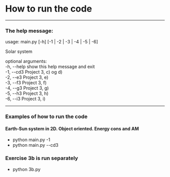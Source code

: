 # How to run the code
---------------------

### **The help message:**

usage: main.py [-h] [-1 | -2 | -3 | -4 | -5 | -6]

Solar system

optional arguments:  
  -h, --help  show this help message and exit  
  -1, --cd3   Project 3, c) og d)  
  -2, --e3    Project 3, e)  
  -3, --f3    Project 3, f)  
  -4, --g3    Project 3, g)  
  -5, --h3    Project 3, h)  
  -6, --i3    Project 3, i)  

--------------------------------------------------------------
### **Examples of how to run the code**

#### Earth-Sun system in 2D. Object oriented. Energy cons and AM
* python main.py -1
* python main.py --cd3


### **Exercise 3b is run separately**
* python 3b.py